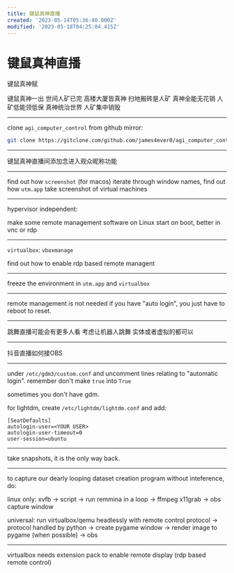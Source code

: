 ```yaml
---
title: 键鼠真神直播
created: '2023-05-14T05:36:40.000Z'
modified: '2023-05-18T04:25:04.415Z'
---
```


# 键鼠真神直播

键鼠真神赋

键鼠真神一出 世间人矿已完
高楼大厦皆真神 扫地搬砖是人矿
真神全能无花销 人矿低能领低保
真神统治世界 人矿集中销毁

----

clone `agi_computer_control` from github mirror:

```bash
git clone https://gitclone.com/github.com/james4ever0/agi_computer_control
```

----

键鼠真神直播间添加念进入观众昵称功能

----

find out how `screenshot` (for macos) iterate through window names, find out how `utm.app` take screenshot of virtual machines

----

hypervisor independent:

make some remote management software on Linux start on boot, better in vnc or rdp

----

`virtualbox`: `vboxmanage`

find out how to enable rdp based remote managent

----

freeze the environment in `utm.app` and `virtualbox`

----

remote management is not needed if you have "auto login", you just have to reboot to reset.

----

跳舞直播可能会有更多人看 考虑让机器人跳舞 实体或者虚拟的都可以

----

抖音直播如何接OBS

----

under `/etc/gdm3/custom.conf` and uncomment lines relating to "automatic login". remember don't make `true` into `True`

sometimes you don't have gdm.

for lightdm, create `/etc/lightdm/lightdm.conf` and add:

```
[SeatDefaults]
autologin-user=<YOUR USER>
autologin-user-timeout=0
user-session=ubuntu
```

----

take snapshots, it is the only way back.

----

to capture our dearly looping dataset creation program without inteference, do:

linux only: xvfb -> script -> run remmina in a loop -> ffmpeg x11grab -> obs capture window

universal:  run virtualbox/qemu headlessly with remote control protocol -> protocol handled by python -> create pygame window -> render image to pygame (when possible) -> obs

----

virtualbox needs extension pack to enable remote display (rdp based remote control)
